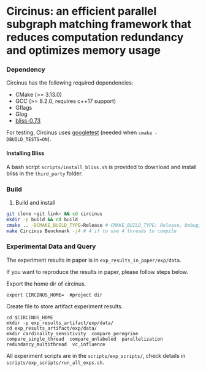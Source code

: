 Circinus: an efficient parallel subgraph matching framework that reduces computation redundancy and optimizes memory usage
=======

### Dependency

Circinus has the following required dependencies:

- CMake (>= 3.13.0)
- GCC (>= 8.2.0, requires c++17 support)
- Gflags
- Glog
- [bliss-0.73](http://www.tcs.hut.fi/Software/bliss/bliss-0.73.zip)

For testing, Circinus uses [googletest](https://github.com/google/googletest/releases/tag/release-1.8.0) (needed when `cmake -DBUILD_TESTS=ON`).

#### Installing Bliss

A bash script `scripts/install_bliss.sh` is provided to download and install bliss in the `third_party` folder.


### Build

1. Build and install
```bash
git clone <git link> && cd circinus
mkdir -p build && cd build
cmake .. -DCMAKE_BUILD_TYPE=Release # CMAKE_BUILD_TYPE: Release, Debug, RelWithDebInfo
make Circinus Benckmark -j4 # 4 if to use 4 threads to compile
```

### Experimental Data and Query

The experiment results in paper is in `exp_results_in_paper/exp/data`.

If you want to reproduce the results in paper, please follow steps below.

Export the home dir of circinus.
```
export CIRCINUS_HOME=  #project dir
```

Create file to store artifact experiment results.
```
cd $CIRCINUS_HOME
mkdir -p exp_results_artifact/exp/data/
cd exp_results_artifact/exp/data/
mkdir cardinality_sensitivity  compare_peregrine  compare_single_thread  compare_unlabeled  parallelization  redundancy_multithread  vc_influence
```

All experiment scripts are in the `scripts/exp_scripts/`, check details in `scripts/exp_scripts/run_all_exps.sh`.
